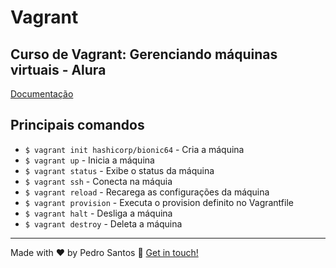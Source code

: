 # Vagrant
## Curso de Vagrant: Gerenciando máquinas virtuais - Alura

[Documentação](https://www.vagrantup.com/docs) 

## Principais comandos
* ```$ vagrant init hashicorp/bionic64``` - Cria a máquina
* ```$ vagrant up``` - Inicia a máquina
* ```$ vagrant status``` - Exibe o status da máquina
* ```$ vagrant ssh``` - Conecta na máquia 
* ```$ vagrant reload``` - Recarega as configurações da máquina
* ```$ vagrant provision``` - Executa o provision definito no Vagrantfile
* ```$ vagrant halt``` - Desliga a máquina
* ```$ vagrant destroy``` - Deleta a máquina

---

Made with ♥ by Pedro Santos :wave: [Get in touch!](https://www.linkedin.com/in/santospedroh/)
